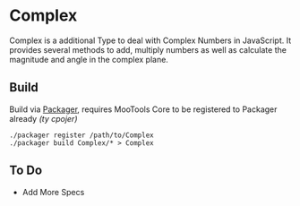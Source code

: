 Complex
=======

Complex is a additional Type to deal with Complex Numbers in JavaScript. It provides several methods to add, multiply numbers as well as
calculate the magnitude and angle in the complex plane.


Build
-----

Build via [Packager](http://github.com/kamicane/packager), requires MooTools Core to be registered to Packager already _(ty cpojer)_

	./packager register /path/to/Complex
	./packager build Complex/* > Complex


To Do
-----

- Add More Specs
